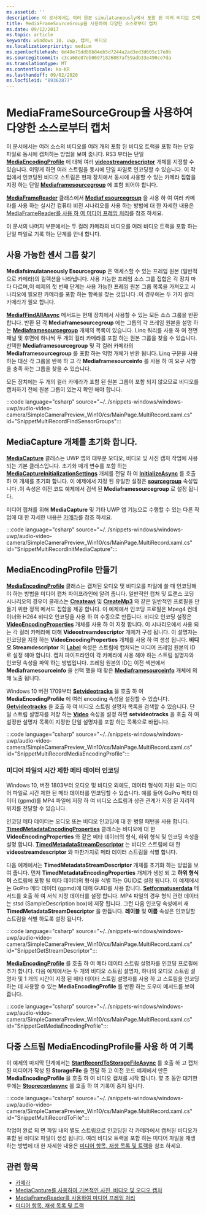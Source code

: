 ```yaml
---
ms.assetid: ''
description: 이 문서에서는 여러 원본 simulataneously에서 포함 된 여러 비디오 트랙을 포함 하는 단일 파일로 비디오를 캡처하는 방법을 보여 줍니다.
title: MediaFrameSourceGroup을 사용하여 다양한 소스로부터 캡처
ms.date: 09/12/2017
ms.topic: article
keywords: windows 10, uwp, 캡처, 비디오
ms.localizationpriority: medium
ms.openlocfilehash: 6d40e75dd88b84eb5d7244a2ad3ed3d605c17e0b
ms.sourcegitcommit: c3ca68e87eb06971826087af59adb33e490ce7da
ms.translationtype: MT
ms.contentlocale: ko-KR
ms.lasthandoff: 09/02/2020
ms.locfileid: "89362877"
---
```

# <a name="capture-from-multiple-sources-using-mediaframesourcegroup"></a>MediaFrameSourceGroup을 사용하여 다양한 소스로부터 캡처

이 문서에서는 여러 소스의 비디오를 여러 개의 포함 된 비디오 트랙을 포함 하는 단일 파일로 동시에 캡처하는 방법을 보여 줍니다. RS3 부터는 단일 **[MediaEncodingProfile](/uwp/api/windows.media.mediaproperties.mediaencodingprofile)** 에 대해 여러 **[videostreamdescriptor](/uwp/api/windows.media.core.videostreamdescriptor)** 개체를 지정할 수 있습니다. 이렇게 하면 여러 스트림을 동시에 단일 파일로 인코딩할 수 있습니다. 이 작업에서 인코딩된 비디오 스트림은 현재 장치에서 동시에 사용할 수 있는 카메라 집합을 지정 하는 단일 **[Mediaframesourcegroup](/uwp/api/windows.media.capture.frames.mediaframesourcegroup)** 에 포함 되어야 합니다. 

**[MediaFrameReader](/uwp/api/windows.media.capture.frames.mediaframereader)** 클래스에서 **[Mediaf esourcegroup](/uwp/api/windows.media.capture.frames.mediaframesourcegroup)** 을 사용 하 여 여러 카메라를 사용 하는 실시간 컴퓨터 비전 시나리오를 사용 하는 방법에 대 한 자세한 내용은 [MediaFrameReader를 사용 하 여 미디어 프레임 처리](process-media-frames-with-mediaframereader.md)를 참조 하세요.

이 문서의 나머지 부분에서는 두 컬러 카메라의 비디오를 여러 비디오 트랙을 포함 하는 단일 파일로 기록 하는 단계를 안내 합니다.

## <a name="find-available-sensor-groups"></a>사용 가능한 센서 그룹 찾기
**Mediafsimulataneously Esourcegroup** 은 액세스할 수 있는 프레임 원본 (일반적으로 카메라)의 컬렉션을 나타냅니다. 사용 가능한 프레임 소스 그룹 집합은 각 장치 마다 다르며,이 예제의 첫 번째 단계는 사용 가능한 프레임 원본 그룹 목록을 가져오고 시나리오에 필요한 카메라를 포함 하는 항목을 찾는 것입니다 .이 경우에는 두 가지 컬러 카메라가 필요 합니다.

**[MediafFindAllAsync](/uwp/api/windows.media.capture.frames.mediaframesourcegroup.FindAllAsync)** 메서드는 현재 장치에서 사용할 수 있는 모든 소스 그룹을 반환 합니다. 반환 된 각 **Mediaframesourcegroup** 에는 그룹의 각 프레임 원본을 설명 하는 **[Mediaframesourcegroup](/uwp/api/windows.media.capture.frames.mediaframesourceinfo)** 개체의 목록이 있습니다. Linq 쿼리를 사용 하 여 전면 패널 및 후면에 하나씩 두 개의 컬러 카메라를 포함 하는 원본 그룹을 찾을 수 있습니다. 선택한 **Mediaframesourcegroup** 및 각 컬러 카메라의 **Mediaframesourcegroup** 를 포함 하는 익명 개체가 반환 됩니다. Linq 구문을 사용 하는 대신 각 그룹을 반복 하 고 각 **Mediaframesourceinfo** 를 사용 하 여 요구 사항을 충족 하는 그룹을 찾을 수 있습니다.

모든 장치에는 두 개의 컬러 카메라가 포함 된 원본 그룹이 포함 되지 않으므로 비디오를 캡처하기 전에 원본 그룹이 있는지 확인 해야 합니다.

:::code language="csharp" source="~/../snippets-windows/windows-uwp/audio-video-camera/SimpleCameraPreview_Win10/cs/MainPage.MultiRecord.xaml.cs" id="SnippetMultiRecordFindSensorGroups":::

## <a name="initialize-the-mediacapture-object"></a>MediaCapture 개체를 초기화 합니다.
**[MediaCapture](/uwp/api/windows.media.capture.mediacapture)** 클래스는 UWP 앱의 대부분 오디오, 비디오 및 사진 캡처 작업에 사용 되는 기본 클래스입니다. 초기화 매개 변수를 포함 하는 **[MediaCaptureInitializationSettings](/uwp/api/windows.media.capture.mediacaptureinitializationsettings)** 개체를 전달 하 여 **[InitializeAsync](/uwp/api/windows.media.capture.mediacapture.InitializeAsync)** 를 호출 하 여 개체를 초기화 합니다. 이 예제에서 지정 된 유일한 설정은 **[sourcegroup](/uwp/api/windows.media.capture.mediacaptureinitializationsettings.SourceGroup)** 속성입니다 .이 속성은 이전 코드 예제에서 검색 된 **Mediaframesourcegroup** 로 설정 됩니다.

미디어 캡처를 위해 **MediaCapture** 및 기타 UWP 앱 기능으로 수행할 수 있는 다른 작업에 대 한 자세한 내용은 [카메라](camera.md)를 참조 하세요.

:::code language="csharp" source="~/../snippets-windows/windows-uwp/audio-video-camera/SimpleCameraPreview_Win10/cs/MainPage.MultiRecord.xaml.cs" id="SnippetMultiRecordInitMediaCapture":::

## <a name="create-a-mediaencodingprofile"></a>MediaEncodingProfile 만들기
**[MediaEncodingProfile](/uwp/api/windows.media.mediaproperties.mediaencodingprofile)** 클래스는 캡처된 오디오 및 비디오를 파일에 쓸 때 인코딩해야 하는 방법을 미디어 캡처 파이프라인에 알려 줍니다. 일반적인 캡처 및 트랜스 코딩 시나리오의 경우이 클래스는 **[Createavi](/uwp/api/windows.media.mediaproperties.mediaencodingprofile.createavi)** 및 **[CreateMp3](/uwp/api/windows.media.mediaproperties.mediaencodingprofile.createmp3)** 와 같은 일반적인 프로필을 만들기 위한 정적 메서드 집합을 제공 합니다. 이 예제에서 인코딩 프로필은 Mpeg4 컨테이너와 H264 비디오 인코딩을 사용 하 여 수동으로 만듭니다. 비디오 인코딩 설정은 **[VideoEncodingProperties](/uwp/api/windows.media.mediaproperties.videoencodingproperties)** 개체를 사용 하 여 지정 합니다. 이 시나리오에서 사용 되는 각 컬러 카메라에 대해 **Videostreamdescriptor** 개체가 구성 됩니다. 이 설명자는 인코딩을 지정 하는 **VideoEncodingProperties** 개체를 사용 하 여 생성 됩니다. **비디오 Streamdescriptor** 의 **[Label](/uwp/api/windows.media.core.videostreamdescriptor.Label)** 속성은 스트림에 캡처되는 미디어 프레임 원본의 ID로 설정 해야 합니다. 캡처 파이프라인이 각 카메라에 사용 해야 하는 스트림 설명자와 인코딩 속성을 파악 하는 방법입니다. 프레임 원본의 ID는 이전 섹션에서 **Mediaframesourceinfo** 을 선택 했을 때 찾은 **[Mediaframesourceinfo](/uwp/api/windows.media.capture.frames.mediaframesourceinfo)** 개체에 의해 노출 됩니다.


Windows 10 버전 1709부터 **[Setvideotracks](/uwp/api/windows.media.mediaproperties.mediaencodingprofile.setvideotracks)** 을 호출 하 여 **MediaEncodingProfile** 에 여러 encoding 속성을 설정할 수 있습니다. **[Getvideotracks](/uwp/api/windows.media.mediaproperties.mediaencodingprofile.GetVideoTracks)** 을 호출 하 여 비디오 스트림 설명자 목록을 검색할 수 있습니다. 단일 스트림 설명자를 저장 하는 **[Video](/uwp/api/windows.media.mediaproperties.mediaencodingprofile.Video)** 속성을 설정 하면 **setvideotracks** 을 호출 하 여 설정한 설명자 목록이 지정한 단일 설명자를 포함 하는 목록으로 바뀝니다.


:::code language="csharp" source="~/../snippets-windows/windows-uwp/audio-video-camera/SimpleCameraPreview_Win10/cs/MainPage.MultiRecord.xaml.cs" id="SnippetMultiRecordMediaEncodingProfile":::

### <a name="encode-timed-metadata-in-media-files"></a>미디어 파일의 시간 제한 메타 데이터 인코딩

Windows 10, 버전 1803부터 오디오 및 비디오 외에도, 데이터 형식이 지원 되는 미디어 파일로 시간 제한 된 메타 데이터를 인코딩할 수 있습니다. 예를 들어 GoPro 메타 데이터 (gpmd)를 MP4 파일에 저장 하 여 비디오 스트림과 상관 관계가 지정 된 지리적 위치를 전달할 수 있습니다. 

인코딩 메타 데이터는 오디오 또는 비디오 인코딩에 대 한 병렬 패턴을 사용 합니다. [**TimedMetadataEncodingProperties**](/uwp/api/windows.media.mediaproperties.timedmetadataencodingproperties) 클래스는 비디오에 대 한 **VideoEncodingProperties** 와 같은 메타 데이터의 형식, 하위 형식 및 인코딩 속성을 설명 합니다. [**TimedMetadataStreamDescriptor**](/uwp/api/windows.media.core.timedmetadatastreamdescriptor) 는 비디오 스트림에 대 한 **videostreamdescriptor** 와 마찬가지로 메타 데이터 스트림을 식별 합니다.  

다음 예제에서는 **TimedMetadataStreamDescriptor** 개체를 초기화 하는 방법을 보여 줍니다. 먼저 **TimedMetadataEncodingProperties** 개체가 생성 되 고 **하위 형식이** 스트림에 포함 될 메타 데이터의 형식을 식별 하는 GUID로 설정 됩니다. 이 예제에서는 GoPro 메타 데이터 (gpmd)에 대해 GUID를 사용 합니다. [**Setformatuserdata**](/uwp/api/windows.media.mediaproperties.timedmetadataencodingproperties.setformatuserdata) 메서드를 호출 하 여 서식 지정 데이터를 설정 합니다. MP4 파일의 경우 형식 관련 데이터는 stsd (SampleDescription box)에 저장 됩니다. 그런 다음 인코딩 속성에서 새 **TimedMetadataStreamDescriptor** 을 만듭니다. **레이블** 및 **이름** 속성은 인코딩할 스트림을 식별 하도록 설정 됩니다. 

:::code language="csharp" source="~/../snippets-windows/windows-uwp/audio-video-camera/SimpleCameraPreview_Win10/cs/MainPage.MultiRecord.xaml.cs" id="SnippetGetStreamDescriptor":::

[**MediaEncodingProfile**](/uwp/api/windows.media.mediaproperties.mediaencodingprofile.settimedmetadatatracks) 를 호출 하 여 메타 데이터 스트림 설명자를 인코딩 프로필에 추가 합니다. 다음 예제에서는 두 개의 비디오 스트림 설명자, 하나의 오디오 스트림 설명자 및 1 개의 시간이 지정 된 메타 데이터 스트림 설명자를 사용 하 고 스트림을 인코딩하는 데 사용할 수 있는 **MediaEncodingProfile** 를 반환 하는 도우미 메서드를 보여 줍니다.

:::code language="csharp" source="~/../snippets-windows/windows-uwp/audio-video-camera/SimpleCameraPreview_Win10/cs/MainPage.MultiRecord.xaml.cs" id="SnippetGetMediaEncodingProfile":::

## <a name="record-using-the-multi-stream-mediaencodingprofile"></a>다중 스트림 MediaEncodingProfile를 사용 하 여 기록
이 예제의 마지막 단계에서는 **[StartRecordToStorageFileAsync](/uwp/api/windows.media.capture.mediacapture.startrecordtostoragefileasync)** 를 호출 하 고 캡처된 미디어가 작성 된 **StorageFile** 을 전달 하 고 이전 코드 예제에서 만든 **MediaEncodingProfile** 을 호출 하 여 비디오 캡처를 시작 합니다. 몇 초 동안 대기한 후에는 **[Stoprecordasync](/uwp/api/windows.media.capture.mediacapture.StopRecordAsync)** 를 호출 하 여 기록이 중지 됩니다.

:::code language="csharp" source="~/../snippets-windows/windows-uwp/audio-video-camera/SimpleCameraPreview_Win10/cs/MainPage.MultiRecord.xaml.cs" id="SnippetMultiRecordToFile":::

작업이 완료 되 면 파일 내의 별도 스트림으로 인코딩된 각 카메라에서 캡처된 비디오가 포함 된 비디오 파일이 생성 됩니다. 여러 비디오 트랙을 포함 하는 미디어 파일을 재생 하는 방법에 대 한 자세한 내용은 [미디어 항목, 재생 목록 및 트랙](media-playback-with-mediasource.md)을 참조 하세요.

## <a name="related-topics"></a>관련 항목

* [카메라](camera.md)
* [MediaCapture를 사용하여 기본적인 사진, 비디오 및 오디오 캡처](basic-photo-video-and-audio-capture-with-MediaCapture.md)
* [MediaFrameReader를 사용하여 미디어 프레임 처리](process-media-frames-with-mediaframereader.md)
* [미디어 항목, 재생 목록 및 트랙](media-playback-with-mediasource.md)


 

 
